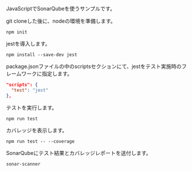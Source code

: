 JavaScriptでSonarQubeを使うサンプルです。

git cloneした後に、nodeの環境を準備します。
```
npm init
```

jestを導入します。
```
npm install --save-dev jest
```

package.jsonファイルの中のscriptsセクションにて、jestをテスト実施時のフレームワークに指定します。
```json:package.json
"scripts": {
  "test": "jest"
},
```

テストを実行します。
```
npm run test
```

カバレッジを表示します。
```
npm run test -- --coverage
```

SonarQubeにテスト結果とカバレッジレポートを送付します。
```
sonar-scanner
```
